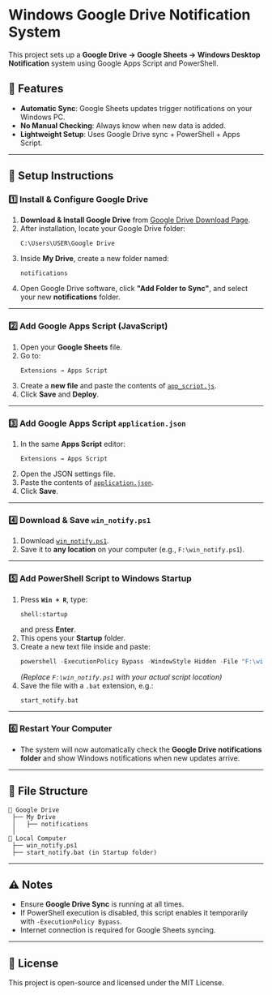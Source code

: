# Windows Google Drive Notification System

This project sets up a **Google Drive → Google Sheets → Windows Desktop Notification** system using Google Apps Script and PowerShell.  

## 📌 Features
- **Automatic Sync**: Google Sheets updates trigger notifications on your Windows PC.  
- **No Manual Checking**: Always know when new data is added.  
- **Lightweight Setup**: Uses Google Drive sync + PowerShell + Apps Script.  

---

## 🚀 Setup Instructions

### 1️⃣ Install & Configure Google Drive
1. **Download & Install Google Drive** from [Google Drive Download Page](https://www.google.com/drive/download/).  
2. After installation, locate your Google Drive folder:  
   ```
   C:\Users\USER\Google Drive
   ```
3. Inside **My Drive**, create a new folder named:
   ```
   notifications
   ```
4. Open Google Drive software, click **"Add Folder to Sync"**, and select your new **notifications** folder.

---

### 2️⃣ Add Google Apps Script (JavaScript)
1. Open your **Google Sheets** file.  
2. Go to:
   ```
   Extensions → Apps Script
   ```
3. Create a **new file** and paste the contents of [`app_script.js`](https://github.com/your-repo/app_script.js).  
4. Click **Save** and **Deploy**.

---

### 3️⃣ Add Google Apps Script `application.json`
1. In the same **Apps Script** editor:  
   ```
   Extensions → Apps Script
   ```
2. Open the JSON settings file.  
3. Paste the contents of [`application.json`](https://github.com/your-repo/application.json).  
4. Click **Save**.

---

### 4️⃣ Download & Save `win_notify.ps1`
1. Download [`win_notify.ps1`](https://github.com/your-repo/win_notify.ps1).  
2. Save it to **any location** on your computer (e.g., `F:\win_notify.ps1`).  

---

### 5️⃣ Add PowerShell Script to Windows Startup
1. Press **`Win + R`**, type:
   ```
   shell:startup
   ```
   and press **Enter**.  
2. This opens your **Startup** folder.  
3. Create a new text file inside and paste:
   ```powershell
   powershell -ExecutionPolicy Bypass -WindowStyle Hidden -File "F:\win_notify.ps1"
   ```
   *(Replace `F:\win_notify.ps1` with your actual script location)*  
4. Save the file with a `.bat` extension, e.g.:
   ```
   start_notify.bat
   ```

---

### 6️⃣ Restart Your Computer
- The system will now automatically check the **Google Drive notifications folder** and show Windows notifications when new updates arrive.  

---

## 📂 File Structure
```
📁 Google Drive
 ├── My Drive
 │   ├── notifications
 │
📁 Local Computer
 ├── win_notify.ps1
 ├── start_notify.bat (in Startup folder)
```

---

## ⚠️ Notes
- Ensure **Google Drive Sync** is running at all times.  
- If PowerShell execution is disabled, this script enables it temporarily with `-ExecutionPolicy Bypass`.  
- Internet connection is required for Google Sheets syncing.  

---

## 📜 License
This project is open-source and licensed under the MIT License.  
